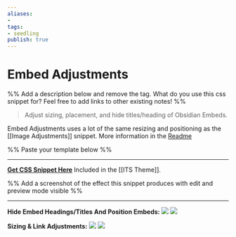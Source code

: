 ```yaml
---
aliases: 
- 
tags:
- seedling
publish: true
---
```


# Embed Adjustments

%% Add a description below and remove the tag. What do you use this css snippet for? Feel free to add links to other existing notes! %% 

> Adjust sizing, placement, and hide titles/heading of Obsidian Embeds.

Embed Adjustments uses a lot of the same resizing and positioning as the [[Image Adjustments]] snippet. More information in the [Readme](https://github.com/SlRvb/Obsidian--ITS-Theme#embed-adjustments)

%% Paste your template below %%

---
[**Get CSS Snippet Here**](https://github.com/SlRvb/Obsidian--ITS-Theme/blob/main/S%20-%20Embed%20Adjustments.css)
Included in the [[ITS Theme]].

%% Add a screenshot of the effect this snippet produces with edit and preview mode visible %%

---
**Hide Embed Headings/Titles And Position Embeds:**
[![](https://raw.githubusercontent.com/SlRvb/Obsidian--ITS-Theme/main/Images/Embed-Adjustments-Hide-Heading%26Title%2BPositioning-Dark.png)](https://raw.githubusercontent.com/SlRvb/Obsidian--ITS-Theme/main/Images/Embed-Adjustments-Hide-Heading%26Title%2BPositioning-Dark.png)
[![](https://raw.githubusercontent.com/SlRvb/Obsidian--ITS-Theme/main/Images/Embed-Adjustments-Hide-Heading%26Title%2BPositioning-Light.png)](https://raw.githubusercontent.com/SlRvb/Obsidian--ITS-Theme/main/Images/Embed-Adjustments-Hide-Heading%26Title%2BPositioning-Light.png)

**Sizing & Link Adjustments:**
[![](https://raw.githubusercontent.com/SlRvb/Obsidian--ITS-Theme/main/Images/Embed-Adjustments-Sizing%2BLink-Dark.png)](https://raw.githubusercontent.com/SlRvb/Obsidian--ITS-Theme/main/Images/Embed-Adjustments-Sizing%2BLink-Dark.png)
[![](https://raw.githubusercontent.com/SlRvb/Obsidian--ITS-Theme/main/Images/Embed-Adjustments-Sizing%2BLink-Light.png)](https://raw.githubusercontent.com/SlRvb/Obsidian--ITS-Theme/main/Images/Embed-Adjustments-Sizing%2BLink-Light.png)